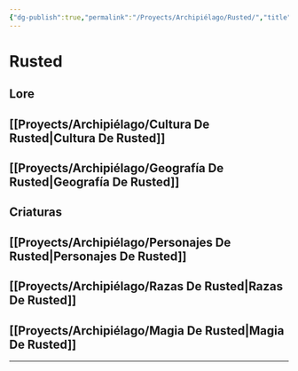 ```yaml
---
{"dg-publish":true,"permalink":"/Proyects/Archipiélago/Rusted/","title":"Rusted","updated":"2023-11-20T19:16:06.799-05:00"}
---
```



# Rusted

## Lore

## [[Proyects/Archipiélago/Cultura De Rusted\|Cultura De Rusted]]

## [[Proyects/Archipiélago/Geografía De Rusted\|Geografía De Rusted]]

## Criaturas

## [[Proyects/Archipiélago/Personajes De Rusted\|Personajes De Rusted]]

## [[Proyects/Archipiélago/Razas De Rusted\|Razas De Rusted]]

## [[Proyects/Archipiélago/Magia De Rusted\|Magia De Rusted]]

---
